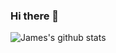 ### Hi there 👋

![James's github stats](https://github-readme-stats.vercel.app/api?username=james-d12&theme=gruvbox)
